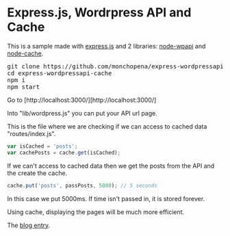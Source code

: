 
# Express.js, Wordrpress API and Cache

This is a sample made with [express.js][express.js] and 2 libraries: [node-wpapi][node-wpapi] and [node-cache][node-cache].

<pre>
git clone https://github.com/monchopena/express-wordpressapi-cache
cd express-wordpressapi-cache
npm i
npm start
</pre>

Go to [http://localhost:3000/][http://localhost:3000/]

Into "lib/wordpress.js" you can put your API url page.

This is the file where we are checking if we can access to cached data "routes/index.js".

```javascript
var isCached = 'posts';
var cachePosts = cache.get(isCached);
```

If we can't access to cached data then we get the posts from the API and the create the cache.

```javascript
cache.put('posts', passPosts, 5000); // 5 seconds
```

In this case we put 5000ms. If time isn't passed in, it is stored forever.

Using cache, displaying the pages will be much more efficient.

The [blog entry][blog-entry].

[express.js]: http://expressjs.com/
[node-wpapi]: https://github.com/WP-API/node-wpapi
[node-cache]: https://github.com/ptarjan/node-cache
[repository]: https://github.com/monchopena/express-wordpressapi-cache
[blog-entry]: http://www.bdunk.com/express-wordpressapi-cache